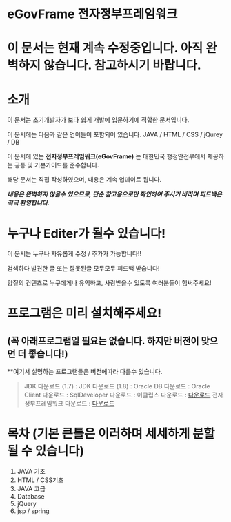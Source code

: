 # eGovFrame 전자정부프레임워크  
  
  
# 이 문서는 현재 계속 수정중입니다. 아직 완벽하지 않습니다. 참고하시기 바랍니다.
  
# 소개  
이 문서는 초기개발자가 보다 쉽게 개발에 입문하기에 적합한 문서입니다.


이 문서에는 다음과 같은 언어들이 포함되어 있습니다. JAVA / HTML / CSS / jQurey / DB 


이 문서에 있는 **전자정부프레임워크(eGovFrame)** 는 대한민국 행정안전부에서 제공하는 공통 및 기본가이드를 준수합니다.


해당 문서는 직접 작성하였으며, 내용은 계속 업데이트 됩니다.


***내용은 완벽하지 않을수 있으므로, 단순 참고용으로만 확인하여 주시기 바라며 피드백은 적극 환영합니다.***

# 누구나 Editer가 될수 있습니다!
이 문서는 누구나 자유롭게 수정 / 추가가 가능합니다!!


검색하다 발견한 글 또는 잘못된글 모두모두 피드백 받습니다!


양질의 컨텐츠로 누구에게나 유익하고, 사랑받을수 있도록 여러분들이 힘써주세요!



# 프로그램은 미리 설치해주세요! 
## (꼭 아래프로그램일 필요는 없습니다. 하지만 버전이 맞으면 더 좋습니다!)
**여기서 설명하는 프로그램들은 버전에따라 다를수 있습니다.
> JDK 다운로드 (1.7) : 
> JDK 다운로드 (1.8) : 
> Oracle DB 다운로드 : 
> Oracle Client 다운로드 : 
> SqlDeveloper 다운로드 : 
> 이클립스 다운로드 : [다운로드](https://www.eclipse.org/downloads/packages/release/kepler)
> 전자정부프레임워크 다운로드 : [다운로드](https://www.egovframe.go.kr/EgovRunEnvReleaseNote.jsp?menu=3&submenu=1)





# 목차 (기본 큰틀은 이러하며 세세하게 분할될 수 있습니다)
1. JAVA 기초
2. HTML / CSS기초
3. JAVA 고급
4. Database
5. jQuery
6. jsp / spring


>> 
